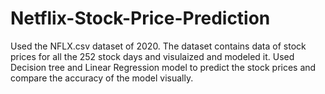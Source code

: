 # Netflix-Stock-Price-Prediction
Used the NFLX.csv dataset of 2020. The dataset contains data of stock prices for all the 252 stock days and visulaized and modeled it.
Used Decision tree and Linear Regression model to predict the stock prices and compare the accuracy of the model visually.
